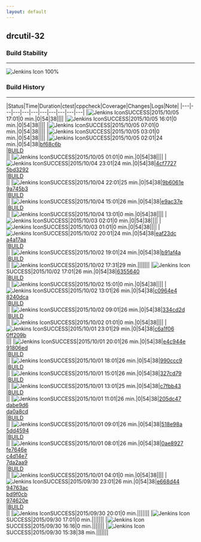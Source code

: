 ```yaml
---
layout: default
---
```

## drcutil-32
### Build Stability
___
![Jenkins Icon](http://jenkinshrg.github.io/images/48x48/health-80plus.png)
100%
  
### Build History
___
|Status|Time|Duration|<span class='badge'>ctest</span>|<span class='badge'>cppcheck</span>|Coverage|Changes|Logs|Note|
|---|---|---|---|---|---|---|---|---|---|
|![Jenkins Icon](http://jenkinshrg.github.io/images/24x24/blue.png)SUCCESS|2015/10/05 17:01|0 min.|0|54|38||||
|![Jenkins Icon](http://jenkinshrg.github.io/images/24x24/blue.png)SUCCESS|2015/10/05 16:01|0 min.|0|54|38||||
|![Jenkins Icon](http://jenkinshrg.github.io/images/24x24/blue.png)SUCCESS|2015/10/05 07:01|0 min.|0|54|38||||
|![Jenkins Icon](http://jenkinshrg.github.io/images/24x24/blue.png)SUCCESS|2015/10/05 03:01|0 min.|0|54|38||||
|![Jenkins Icon](http://jenkinshrg.github.io/images/24x24/blue.png)SUCCESS|2015/10/05 02:01|24 min.|0|54|38|[bf68c6b](https://github.com/jrl-umi3218/hrpsys-humanoid/commit/bf68c6b2aedf7c91091d8f53dccebec26e6ea141)<br>|[BUILD](https://drive.google.com/file/d/0B54sHwaxmuM4b0V1X1V3X3haTDQ/view?usp=drivesdk)<br>||
|![Jenkins Icon](http://jenkinshrg.github.io/images/24x24/blue.png)SUCCESS|2015/10/05 01:01|0 min.|0|54|38||||
|![Jenkins Icon](http://jenkinshrg.github.io/images/24x24/blue.png)SUCCESS|2015/10/04 23:01|24 min.|0|54|38|[4cf7727](https://github.com/jrl-umi3218/hrpsys-humanoid/commit/4cf7727f168ec4b39c7af794caccea20c35763b7)<br>[5bd3292](https://github.com/jrl-umi3218/hrpsys-humanoid/commit/5bd329287e9ec3717c8cd4e59c9a98579bd44052)<br>|[BUILD](https://drive.google.com/file/d/0B54sHwaxmuM4UkhlLXI3NGZHaU0/view?usp=drivesdk)<br>||
|![Jenkins Icon](http://jenkinshrg.github.io/images/24x24/blue.png)SUCCESS|2015/10/04 22:01|25 min.|0|54|38|[9b6061e](https://github.com/fkanehiro/hrpsys-base/commit/9b6061eb009dc2aada89116d5dedfa6a328b5a83)<br>[9a745b3](https://github.com/fkanehiro/hrpsys-base/commit/9a745b36244818ef71f539e5b274703616dd01ca)<br>|[BUILD](https://drive.google.com/file/d/0B54sHwaxmuM4X3p0LXpHM2Y3QlE/view?usp=drivesdk)<br>||
|![Jenkins Icon](http://jenkinshrg.github.io/images/24x24/blue.png)SUCCESS|2015/10/04 15:01|26 min.|0|54|38|[e9ac37e](https://github.com/jrl-umi3218/hmc2/commit/e9ac37e87ee7a3a95d2f384e97e13051e325f39e)<br>|[BUILD](https://drive.google.com/file/d/0B54sHwaxmuM4cFFIcWpVYTFick0/view?usp=drivesdk)<br>||
|![Jenkins Icon](http://jenkinshrg.github.io/images/24x24/blue.png)SUCCESS|2015/10/04 13:01|0 min.|0|54|38||||
|![Jenkins Icon](http://jenkinshrg.github.io/images/24x24/blue.png)SUCCESS|2015/10/03 02:01|0 min.|0|54|38||||
|![Jenkins Icon](http://jenkinshrg.github.io/images/24x24/blue.png)SUCCESS|2015/10/03 01:01|0 min.|0|54|38||||
|![Jenkins Icon](http://jenkinshrg.github.io/images/24x24/blue.png)SUCCESS|2015/10/02 20:01|24 min.|0|54|38|[eaf23dc](https://github.com/fkanehiro/openhrp3/commit/eaf23dc15cdc631e68d38a7db13ec6c9c9c73141)<br>[a4a17aa](https://github.com/fkanehiro/openhrp3/commit/a4a17aa882e9b947ddb88af837e6c34a121d32f4)<br>|[BUILD](https://drive.google.com/file/d/0B54sHwaxmuM4RU93TW9LbkZBMFE/view?usp=drivesdk)<br>||
|![Jenkins Icon](http://jenkinshrg.github.io/images/24x24/blue.png)SUCCESS|2015/10/02 19:01|24 min.|0|54|38|[b91af4a](https://github.com/fkanehiro/hrpsys-base/commit/b91af4a35d325991b3b227b2346944da631b0c77)<br>|[BUILD](https://drive.google.com/file/d/0B54sHwaxmuM4Wl81alpkajlhZlk/view?usp=drivesdk)<br>||
|![Jenkins Icon](http://jenkinshrg.github.io/images/24x24/blue.png)SUCCESS|2015/10/02 17:31|29 min.|||||||
|![Jenkins Icon](http://jenkinshrg.github.io/images/24x24/blue.png)SUCCESS|2015/10/02 17:01|26 min.|0|54|38|[6355640](https://github.com/fkanehiro/hrpsys-base/commit/63556408458a6e93d992ffbccf93f1e35c12aa39)<br>|[BUILD](https://drive.google.com/file/d/0B54sHwaxmuM4Qkt4R0RQdE5MSW8/view?usp=drivesdk)<br>||
|![Jenkins Icon](http://jenkinshrg.github.io/images/24x24/blue.png)SUCCESS|2015/10/02 15:01|0 min.|0|54|38||||
|![Jenkins Icon](http://jenkinshrg.github.io/images/24x24/blue.png)SUCCESS|2015/10/02 13:01|26 min.|0|54|38|[c0964e4](https://github.com/jrl-umi3218/hrpsys-humanoid/commit/c0964e4af2ae0ee92dd63c6bb5c0519c0a1fccca)<br>[8240dca](https://github.com/jrl-umi3218/hrpsys-humanoid/commit/8240dcac080ea9ca02e259818bdbbbba23aba038)<br>|[BUILD](https://drive.google.com/file/d/0B54sHwaxmuM4ZWtnSGFWSEItQnc/view?usp=drivesdk)<br>||
|![Jenkins Icon](http://jenkinshrg.github.io/images/24x24/blue.png)SUCCESS|2015/10/02 09:01|26 min.|0|54|38|[334cd2d](https://github.com/fkanehiro/hrpsys-base/commit/334cd2d59dc6be6fc66581f3ef8aa0d1535894df)<br>|[BUILD](https://drive.google.com/file/d/0B54sHwaxmuM4TTZrRDd5cENrWVk/view?usp=drivesdk)<br>||
|![Jenkins Icon](http://jenkinshrg.github.io/images/24x24/blue.png)SUCCESS|2015/10/02 01:01|0 min.|0|54|38||||
|![Jenkins Icon](http://jenkinshrg.github.io/images/24x24/blue.png)SUCCESS|2015/10/01 23:01|29 min.|0|54|38|[c6a1f06](https://github.com/jrl-umi3218/hmc2/commit/c6a1f0696cfc56a48fc9f0f3be8686cf7ccbd38b)<br>[0ff209b](https://github.com/jrl-umi3218/hrpsys-humanoid/commit/0ff209b2bd0407042d2dd58c55d302368172ef8e)<br>|||
|![Jenkins Icon](http://jenkinshrg.github.io/images/24x24/blue.png)SUCCESS|2015/10/01 20:01|26 min.|0|54|38|[e4c944e](https://github.com/jrl-umi3218/hmc2/commit/e4c944edf08c572c249e4e41f4efbb07ed8e5bb7)<br>[91806ed](https://github.com/jrl-umi3218/hrpsys-humanoid/commit/91806edfe8ae85deb63da3e587373c92f154974c)<br>|[BUILD](https://drive.google.com/file/d/0B54sHwaxmuM4cGlEbE9TcXkzM28/view?usp=drivesdk)<br>||
|![Jenkins Icon](http://jenkinshrg.github.io/images/24x24/blue.png)SUCCESS|2015/10/01 18:01|26 min.|0|54|38|[990ccc9](https://github.com/fkanehiro/hrpsys-base/commit/990ccc9f81c74526ea7ee72533eadc5a92f7fbdb)<br>|[BUILD](https://drive.google.com/file/d/0B54sHwaxmuM4bHhaSndhMVZJaU0/view?usp=drivesdk)<br>||
|![Jenkins Icon](http://jenkinshrg.github.io/images/24x24/blue.png)SUCCESS|2015/10/01 15:01|26 min.|0|54|38|[327cd79](https://github.com/fkanehiro/hrpsys-base/commit/327cd7947824ef1754733cdd7b51e4c9934786e8)<br>|[BUILD](https://drive.google.com/file/d/0B54sHwaxmuM4clFBNmpibjZraHM/view?usp=drivesdk)<br>||
|![Jenkins Icon](http://jenkinshrg.github.io/images/24x24/blue.png)SUCCESS|2015/10/01 13:01|25 min.|0|54|38|[c7fbb43](https://github.com/jrl-umi3218/hrpsys-humanoid/commit/c7fbb436986d20e7607f01cddb78a7c62266e8cb)<br>|[BUILD](https://drive.google.com/file/d/0B54sHwaxmuM4c2tNMjZ6elYwWEk/view?usp=drivesdk)<br>||
|![Jenkins Icon](http://jenkinshrg.github.io/images/24x24/blue.png)SUCCESS|2015/10/01 11:01|26 min.|0|54|38|[205dc47](https://github.com/jrl-umi3218/hrpsys-humanoid/commit/205dc470ce3762229c398588f3de3271b501b305)<br>[dabe9d6](https://github.com/jrl-umi3218/hrpsys-humanoid/commit/dabe9d6ef44432cd036ac2a4a164edfc63de82c7)<br>[da0a8cd](https://github.com/jrl-umi3218/hrpsys-humanoid/commit/da0a8cd3a2d7cc70fdfe27fcefba73321b8c5538)<br>|[BUILD](https://drive.google.com/file/d/0B54sHwaxmuM4RVl0aExsd0FlRXc/view?usp=drivesdk)<br>||
|![Jenkins Icon](http://jenkinshrg.github.io/images/24x24/blue.png)SUCCESS|2015/10/01 09:01|26 min.|0|54|38|[518e98a](https://github.com/jrl-umi3218/hrpsys-humanoid/commit/518e98a5d8a2c8e92113a1b1b87be2163d1dd2e3)<br>[5dd4594](https://github.com/jrl-umi3218/hrpsys-humanoid/commit/5dd4594eef4407a379fb01ec388680467c58d2ed)<br>|[BUILD](https://drive.google.com/file/d/0B54sHwaxmuM4bEtnR2p3VXlKLWc/view?usp=drivesdk)<br>||
|![Jenkins Icon](http://jenkinshrg.github.io/images/24x24/blue.png)SUCCESS|2015/10/01 08:01|26 min.|0|54|38|[0ae8927](https://github.com/fkanehiro/hrpsys-base/commit/0ae89277cbddd0961dbf8dca0394a722afd26ddc)<br>[fe7646e](https://github.com/fkanehiro/hrpsys-base/commit/fe7646ef83c7467d565047f5d750b1a669fcc115)<br>[c4d14e7](https://github.com/fkanehiro/openhrp3/commit/c4d14e7e61d7be2fac8686ad1facf4683bbc52ac)<br>[7da2aa9](https://github.com/fkanehiro/openhrp3/commit/7da2aa95ba4db2efefd15829550af930744cd632)<br>|[BUILD](https://drive.google.com/file/d/0B54sHwaxmuM4ZmJZNk5mSkVFMEE/view?usp=drivesdk)<br>||
|![Jenkins Icon](http://jenkinshrg.github.io/images/24x24/blue.png)SUCCESS|2015/10/01 04:01|0 min.|0|54|38||||
|![Jenkins Icon](http://jenkinshrg.github.io/images/24x24/blue.png)SUCCESS|2015/09/30 23:01|26 min.|0|54|38|[e668d44](https://github.com/fkanehiro/hrpsys-base/commit/e668d448a0555884d37659e4f835306dc65b8b9c)<br>[94763ac](https://github.com/fkanehiro/hrpsys-base/commit/94763acde3438ee5c4267b173718889943ea5280)<br>[bd9f0cb](https://github.com/fkanehiro/hrpsys-base/commit/bd9f0cb48aec89468c08cfca907f3128d0f10b1b)<br>[974620e](https://github.com/fkanehiro/hrpsys-base/commit/974620e2773de90132481698d7707d3264562b47)<br>|[BUILD](https://drive.google.com/file/d/0B54sHwaxmuM4S1ROalc2MHo4QjA/view?usp=drivesdk)<br>||
|![Jenkins Icon](http://jenkinshrg.github.io/images/24x24/blue.png)SUCCESS|2015/09/30 20:01|0 min.|||||||
|![Jenkins Icon](http://jenkinshrg.github.io/images/24x24/blue.png)SUCCESS|2015/09/30 17:01|0 min.|||||||
|![Jenkins Icon](http://jenkinshrg.github.io/images/24x24/blue.png)SUCCESS|2015/09/30 16:16|0 min.|||||||
|![Jenkins Icon](http://jenkinshrg.github.io/images/24x24/blue.png)SUCCESS|2015/09/30 15:38|38 min.|||||||
